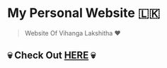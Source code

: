 # My Personal Website 🇱🇰
> Website Of Vihanga Lakshitha ❤️
## 💀 Check Out [HERE](https://dark.lakshitha.sbs) 💀
